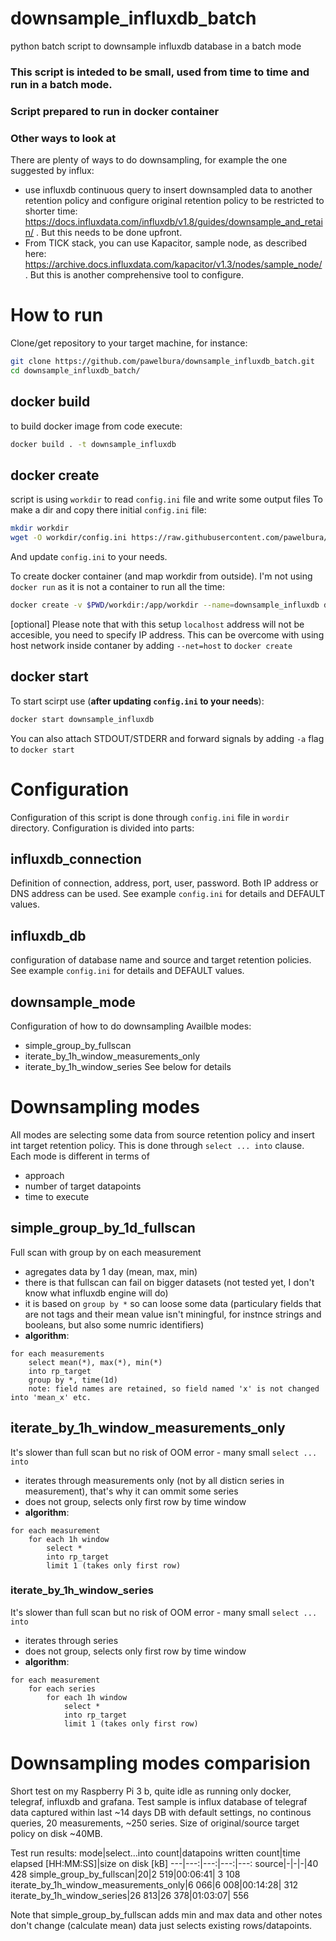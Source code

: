 # downsample_influxdb_batch
python batch script to downsample influxdb database in a batch mode

### This script is inteded to be small, used from time to time and run in a batch mode.
### Script prepared to run in docker container

### Other ways to look at
There are plenty of ways to do downsampling, for example the one suggested by influx:
 - use influxdb continuous query to insert downsampled data to another retention policy and configure original retention policy to be restricted to shorter time: https://docs.influxdata.com/influxdb/v1.8/guides/downsample_and_retain/ . But this needs to be done upfront.
 - From TICK stack, you can use Kapacitor, sample node, as described here: https://archive.docs.influxdata.com/kapacitor/v1.3/nodes/sample_node/ . But this is another comprehensive tool to configure.

# How to run
Clone/get repository to your target machine, for instance:
```bash
git clone https://github.com/pawelbura/downsample_influxdb_batch.git
cd downsample_influxdb_batch/ 
```

## docker build
to build docker image from code execute:
```bash
docker build . -t downsample_influxdb 
```

## docker create
script is using `workdir` to read `config.ini` file and write some output files
To make a dir and copy there initial `config.ini` file:
```bash
mkdir workdir
wget -O workdir/config.ini https://raw.githubusercontent.com/pawelbura/downsample_influxdb_batch/main/app/config.ini
```

And update `config.ini` to your needs.

To create docker container (and map workdir from outside). I'm not using `docker run` as it is not a container to run all the time:
```bash
docker create -v $PWD/workdir:/app/workdir --name=downsample_influxdb downsample_influxdb
```
[optional] Please note that with this setup `localhost` address will not be accesible, you need to specify IP address. This can be overcome with using host network inside contaner by adding `--net=host` to `docker create`

## docker start
To start scirpt use (**after updating `config.ini` to your needs**):
```bash
docker start downsample_influxdb
```
You can also attach STDOUT/STDERR and forward signals by adding `-a` flag to `docker start`


# Configuration
Configuration of this script is done through `config.ini` file in `wordir` directory.
Configuration is divided into parts:
## influxdb_connection
Definition of connection, address, port, user, password. Both IP address or DNS address can be used. 
See example `config.ini` for details and DEFAULT values.
## influxdb_db
configuration of database name and source and target retention policies. 
See example `config.ini` for details and DEFAULT values.

## downsample_mode
Configuration of how to do downsampling
Availble modes:
- simple_group_by_fullscan
- iterate_by_1h_window_measurements_only
- iterate_by_1h_window_series
See below for details

# Downsampling modes
All modes are selecting some data from source retention policy and insert int target retention policy. This is done through `select ... into` clause.
Each mode is different in terms of
- approach
- number of target datapoints
- time to execute

## simple_group_by_1d_fullscan
Full scan with group by on each measurement
 - agregates data by 1 day (mean, max, min) 
 - there is that fullscan can fail on bigger datasets (not tested yet, I don't know what influxdb engine will do)
 - it is based on `group by *` so can loose some data (particulary fields that are not tags and their mean value isn't miningful, for instnce strings and booleans, but also some numric identifiers)
 - **algorithm**:
```
for each measurements
    select mean(*), max(*), min(*)
    into rp_target 
    group by *, time(1d)
    note: field names are retained, so field named 'x' is not changed into 'mean_x' etc.
```
## iterate_by_1h_window_measurements_only
It's slower than full scan but no risk of OOM error - many small `select ... into`
-  iterates through measurements only (not by all disticn series in measurement), that's why it can ommit some series
- does not group, selects only first row by time window
- **algorithm**:
```
for each measurement
    for each 1h window
        select *
        into rp_target 
        limit 1 (takes only first row)
```

### iterate_by_1h_window_series
It's slower than full scan but no risk of OOM error - many small `select ... into`
- iterates through series 
- does not group, selects only first row by time window
- **algorithm**:
```
for each measurement
    for each series
        for each 1h window
            select *
            into rp_target 
            limit 1 (takes only first row)
```

# Downsampling modes comparision
Short test on my Raspberry Pi 3 b, quite idle as running only docker, telegraf, influxdb and grafana.
Test sample is influx database of telegraf data captured within last ~14 days
DB with default settings, no continous queries, 20 measurements, ~250 series.
Size of original/source target policy on disk ~40MB.

Test run results:
mode|select…into count|datapoins written count|time elapsed [HH:MM:SS]|size on disk [kB]
---|---:|---:|---:|---:
source|-|-|-|40 428
simple_group_by_fullscan|20|2 519|00:06:41| 3 108
iterate_by_1h_window_measurements_only|6 066|6 008|00:14:28| 312	
iterate_by_1h_window_series|26 813|26 378|01:03:07| 556

Note that simple_group_by_fullscan adds min and max data and other notes don't change (calculate mean) data just selects existing rows/datapoints.
